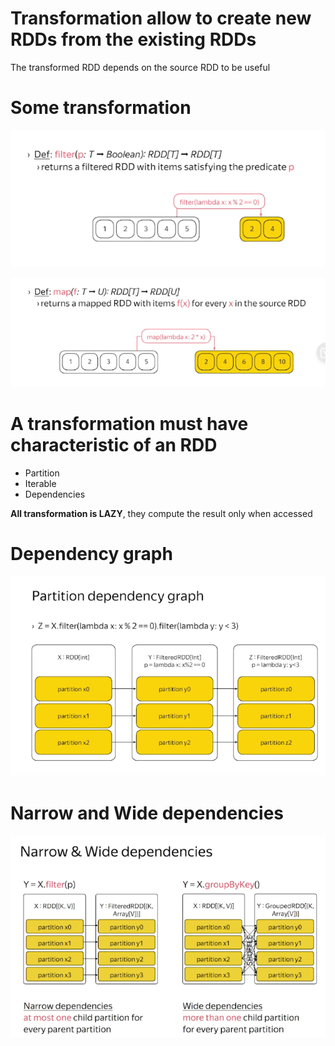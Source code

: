 # Transformation allow to create new RDDs from the existing RDDs
The transformed RDD depends on the source RDD to be useful

# Some transformation
![filter](filter.png)

![map](map.png)

# A transformation must have characteristic of an RDD
- Partition
- Iterable
- Dependencies

**All transformation is LAZY**, they compute the result only when accessed

# Dependency graph
![dependency-graph](dependency-graph.png)

# Narrow and Wide dependencies

![narrow-wide-dependencies](narrow-wide-dependencies.png)